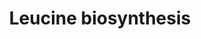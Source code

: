 ---
authors:
- Anwesha
- Eweitz
description: This event has been computationally inferred from an event that has been
  demonstrated in another species.<p>The inference is based on Ensembl Compara orthology
  projection. Briefly, reactions for which all involved PhysicalEntities (in input,
  output and catalyst) have a mapped ortholog or paralog are inferred to the other
  species. High-level events are also inferred for these events to allow for easier
  navigation.<p>Details of projection methods and parameters may be found <a href="/projection.html">here.</a><p>  Source:[http://plantreactome.gramene.org/
  Plant Reactome].
last-edited: 2021-05-26
organisms:
- Zea mays
redirect_from:
- /index.php/Pathway:WP2978
- /instance/WP2978
revision: null
schema-jsonld:
- '@context': https://schema.org/
  '@id': https://wikipathways.github.io/pathways/WP2978.html
  '@type': Dataset
  creator:
    '@type': Organization
    name: WikiPathways
  description: This event has been computationally inferred from an event that has
    been demonstrated in another species.<p>The inference is based on Ensembl Compara
    orthology projection. Briefly, reactions for which all involved PhysicalEntities
    (in input, output and catalyst) have a mapped ortholog or paralog are inferred
    to the other species. High-level events are also inferred for these events to
    allow for easier navigation.<p>Details of projection methods and parameters may
    be found <a href="/projection.html">here.</a><p>  Source:[http://plantreactome.gramene.org/
    Plant Reactome].
  keywords:
  - (LOC_OS11G04670.1)
  - 2-isopropyl-3-oxosuccinate
  - 2-isopropylmalate
  - 2OG
  - 3-isopropylmalate
  - Ac-CoA
  - CoA-SH
  - H+
  - H2O
  - Homologues of
  - KIC
  - KIV
  - L-Glu
  - L-Leu
  - NAD+
  - NADH
  - branched-chain-amino-acid
  - dehydratase
  - dehydrogenase
  - synthase B
  - transaminase
  license: CC0
  name: Leucine biosynthesis
seo: CreativeWork
title: Leucine biosynthesis
wpid: WP2978
---